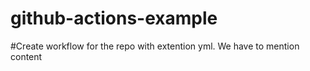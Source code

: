 # github-actions-example
#Create workflow for the repo with extention yml. We have to mention content
